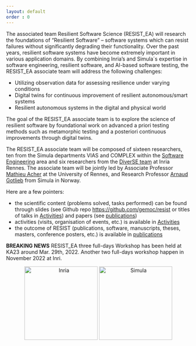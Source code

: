 ```yaml
---
layout: default
order : 0
---
```


The associated team Resilient Software Science (RESIST_EA) will research the foundations of “Resilient Software” – software systems which can resist failures without significantly degrading their functionality. Over the past years, resilient software systems have become extremely important in various application domains. By combining Inria’s and Simula´s expertise in software engineering, resilient software, and AI-based software testing, the RESIST_EA associate team will address the following challenges:
- Utilizing observation data for assessing resilience under varying conditions
- Digital twins for continuous improvement of resilient autonomous/smart systems
- Resilient autonomous systems in the digital and physical world

The goal of the RESIST_EA associate team is to explore the science of resilient software by foundational work on advanced a priori testing methods such as metamorphic testing and a posteriori continuous improvements through digital twins. 

The RESIST_EA associate team will be composed of sixteen researchers, ten from the Simula departments VIAS and COMPLEX within the [Software Engineering](https://www.simula.no/research/software-engineering) area and six researchers from the [DiverSE team](http://diverse.irisa.fr/) at Inria Rennes. The associate team will be jointly led by Associate Professor [Mathieu Acher](https://www.mathieuacher.com/) at the University of Rennes, and Research Professor [Arnaud Gotlieb](https://www.simula.no/people/arnaud) from Simula in Norway.

Here are a few pointers:
 * the scientific content (problems solved, tasks performed) can be found through slides (see Github repo https://github.com/gemoc/resist or titles of talks in [Activities](activies)) and papers (see [publications](publications)) 
 * activities (visits, organisation of events, etc.) is available in [Activities](activies)
 * the outcome of RESIST (publications, software, manuscripts, theses, masters, conference posters, etc.) is available in [publications](publications)

**BREAKING NEWS** RESIST_EA three full-days Workshop has been held at KA23 around Mar. 29th, 2022. Another two full-days workshop happen in November 2022 at Inri.     

<center>
<img src="{{ site.baseurl }}/img/inria.png" alt="Inria" style="width: 200px;"/>
<img src="{{ site.baseurl }}/img/simula.png" alt="Simula" style="width: 200px;"/>
</center>
